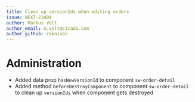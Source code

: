 ```yaml
---
title: Clean up versionIds when editing orders
issue: NEXT-23484
author: Markus Velt
author_email: m.velt@cicada.com
author_github: raknison
---
```

# Administration
* Added data prop `hasNewVersionId` to component `sw-order-detail`
* Added method `beforeDestroyComponent` to component `sw-order-detail` to clean up `versionIds` when component gets destroyed
